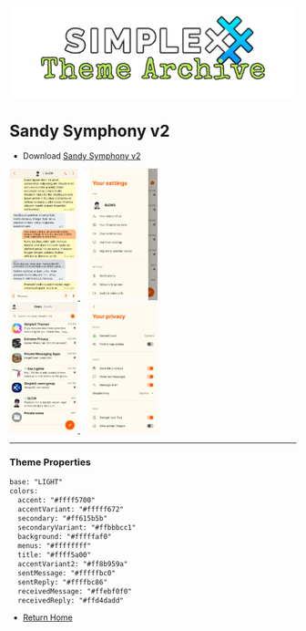 ![SxC Theme Archive Banner](../resources/SxC_themeBanner.png)

# Sandy Symphony v2

* Download [Sandy Symphony v2](../themes/SxC_sandySymphony-v2.theme)

<a href="../screenshots/SxC_sandySymphony-v201.jpg" target="_blank">
		<img src="../screenshots/SxC_sandySymphony-v201.jpg" width="120">
</a>&nbsp;&nbsp;&nbsp;
<a href="../screenshots/SxC_sandySymphony-v202.jpg" target="_blank">
		<img src="../screenshots/SxC_sandySymphony-v202.jpg" width="120">
</a>
<br>
<a href="../screenshots/SxC_sandySymphony-v203.jpg" target="_blank">
		<img src="../screenshots/SxC_sandySymphony-v203.jpg" width="120">
</a>&nbsp;&nbsp;&nbsp;
<a href="../screenshots/SxC_sandySymphony-v204.jpg" target="_blank">
		<img src="../screenshots/SxC_sandySymphony-v204.jpg" width="120">
</a>

----
### Theme Properties
```
base: "LIGHT"
colors:
  accent: "#ffff5700"
  accentVariant: "#fffff672"
  secondary: "#ff615b5b"
  secondaryVariant: "#ffbbbcc1"
  background: "#fffffaf0"
  menus: "#ffffffff"
  title: "#ffff5a00"
  accentVariant2: "#ff8b959a"
  sentMessage: "#fffffbc0"
  sentReply: "#ffffbc86"
  receivedMessage: "#ffebf0f0"
  receivedReply: "#ffd4dadd"
```

* [Return Home](../)